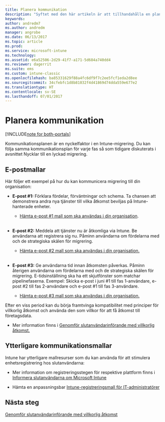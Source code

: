 ```yaml
---
title: Planera kommunikation
description: "Syftet med den här artikeln är att tillhandahålla en plan och strategi för migrationskommunikation."
keywords: 
author: andredm7
ms.author: andredm
manager: angrobe
ms.date: 06/13/2017
ms.topic: article
ms.prod: 
ms.service: microsoft-intune
ms.technology: 
ms.assetid: e6a52506-2d29-41f7-a171-5d684a740dd4
ms.reviewer: dagerrit
ms.suite: ems
ms.custom: intune-classic
ms.openlocfilehash: ba85331629f88a4fc6df9f7c2ee5fcf1eda2d8ee
ms.sourcegitcommit: 34cfebfc1d8b81032f4d41869d74dda559e677e2
ms.translationtype: HT
ms.contentlocale: sv-SE
ms.lasthandoff: 07/01/2017
---
```

# <a name="plan-communications"></a>Planera kommunikation 

[!INCLUDE[note for both-portals](./includes/note-for-both-portals.md)]

Kommunikationsplanen är en nyckelfaktor i en Intune-migrering. Du kan följa samma kommunikationsplan för varje fas så som tidigare diskuterats i avsnittet Nycklar till en lyckad migrering.

## <a name="e-mail-templates"></a>E-postmallar

Här följer ett exempel på hur du kan kommunicera migrering till din organisation:

-   **E-post \#1:** Förklara fördelar, förväntningar och schema. Ta chansen att demonstrera andra nya tjänster till vilka åtkomst beviljas på Intune-hanterade enheter.

    -   [Hämta e-post \#1 mall som ska användas i din organisation](https://gallery.technet.microsoft.com/Intune-migration-guide-end-e3209b35).
<br></br>

-   **E-post \#2:** Meddela att tjänster nu är åtkomliga via Intune. Be användarna att registrera sig nu. Påminn användarna om fördelarna med och de strategiska skälen för migrering.

    -   [Hämta e-post \#2 mall som ska användas i din organisation.](https://gallery.technet.microsoft.com/Intune-migration-guide-end-a9d25eb5)
<br></br>

-   **E-post \#3:** Ge användarna tid innan åtkomsten påverkas. Påminn återigen användarna om fördelarna med och de strategiska skälen för migrering. E-tidsinställning ska ha ett skjutfönster som matchar pipelinefaserna. Exempel: Skicka e-post i juni \#1 till fas 1-användare, e-post \#2 till fas 2-användare och e-post \#1 till fas 3-användare.

    -   [Hämta e-post \#3 mall som ska användas i din organisation.](https://gallery.technet.microsoft.com/Intune-migration-guide-end-831521b5)

Efter en viss period kan du börja framtvinga kompatibilitet med principer för villkorlig åtkomst och använda den som villkor för att få åtkomst till företagsdata.

-   Mer information finns i [Genomför slutanvändarinförande med villkorlig åtkomst.](migration-guide-drive-adoption.md)

## <a name="additional-communication-templates"></a>Ytterligare kommunikationsmallar

Intune har ytterligare mallresurser som du kan använda för att stimulera enhetsregistrering hos slutanvändarna:

-   Mer information om registreringsstegen för respektive plattform finns i [Informera slutanvändarna om Microsoft Intune](/intune/end-user-educate)

-   Hämta en anpassningsbar [Intune-registreringsmall för IT-administratörer](https://gallery.technet.microsoft.com/End-user-Intune-enrollment-55dfd64a)

## <a name="next-steps"></a>Nästa steg

[Genomför slutanvändarinförande med villkorlig åtkomst](migration-guide-drive-adoption.md)
